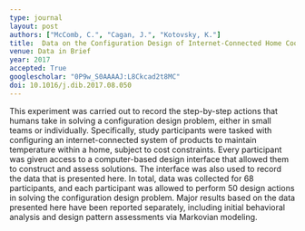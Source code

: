 ```yaml
---
type: journal
layout: post
authors: ["McComb, C.", "Cagan, J.", "Kotovsky, K."]
title:  Data on the Configuration Design of Internet-Connected Home Cooling Systems by Engineering Students
venue: Data in Brief
year: 2017
accepted: True
googlescholar: "0P9w_S0AAAAJ:L8Ckcad2t8MC"
doi: 10.1016/j.dib.2017.08.050
---
```

This experiment was carried out to record the step-by-step actions that humans take in solving a configuration design problem, either in small teams or individually. Specifically, study participants were tasked with configuring an internet-connected system of products to maintain temperature within a home, subject to cost constraints. Every participant was given access to a computer-based design interface that allowed them to construct and assess solutions. The interface was also used to record the data that is presented here. In total, data was collected for 68 participants, and each participant was allowed to perform 50 design actions in solving the configuration design problem. Major results based on the data presented here have been reported separately, including initial behavioral analysis and design pattern assessments via Markovian modeling.
